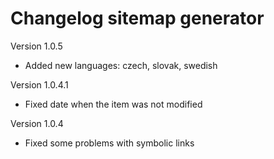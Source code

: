 Changelog sitemap generator
===========================

Version 1.0.5
- Added new languages: czech, slovak, swedish

Version 1.0.4.1
- Fixed date when the item was not modified

Version 1.0.4
- Fixed some problems with symbolic links

